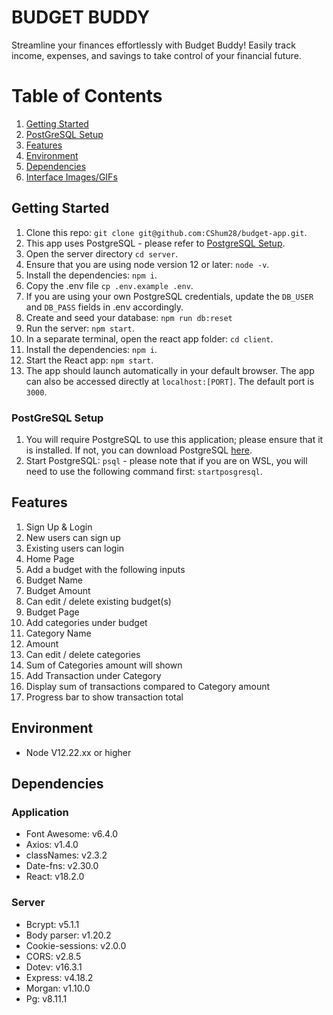 # BUDGET BUDDY

Streamline your finances effortlessly with Budget Buddy! Easily track income, expenses, and savings to take control of your financial future.

# Table of Contents

1. [Getting Started](#getting-started)
2. [PostGreSQL Setup](#postgresql-setup)
3. [Features](#features)
4. [Environment](#environment)
5. [Dependencies](#dependencies)
6. [Interface Images/GIFs](#interface-imagesgifs)

## Getting Started

1. Clone this repo: `git clone git@github.com:CShum28/budget-app.git`.
2. This app uses PostgreSQL - please refer to [PostgreSQL Setup](###PostgreSQL-Setup).
3. Open the server directory `cd server`.
4. Ensure that you are using node version 12 or later: `node -v`.
5. Install the dependencies: `npm i`.
6. Copy the .env file `cp .env.example .env`.
7. If you are using your own PostgreSQL credentials, update the `DB_USER` and `DB_PASS` fields in .env accordingly.
8. Create and seed your database: `npm run db:reset`
9. Run the server: `npm start`.
10. In a separate terminal, open the react app folder: `cd client`.
11. Install the dependencies: `npm i`.
12. Start the React app: `npm start`.
13. The app should launch automatically in your default browser. The app can also be accessed directly at `localhost:[PORT]`. The default port is `3000`.

### PostGreSQL Setup

1. You will require PostgreSQL to use this application; please ensure that it is installed. If not, you can download PostgreSQL [here](https://www.postgresql.org/about/).
2. Start PostgreSQL: `psql` - please note that if you are on WSL, you will need to use the following command first: `startposgresql`.

## Features

1. Sign Up & Login
1. New users can sign up
1. Existing users can login
1. Home Page
1. Add a budget with the following inputs
1. Budget Name
1. Budget Amount
1. Can edit / delete existing budget(s)
1. Budget Page
1. Add categories under budget
1. Category Name
1. Amount
1. Can edit / delete categories
1. Sum of Categories amount will shown
1. Add Transaction under Category
1. Display sum of transactions compared to Category amount
1. Progress bar to show transaction total

## Environment

- Node V12.22.xx or higher

## Dependencies

### Application

- Font Awesome: v6.4.0
- Axios: v1.4.0
- classNames: v2.3.2
- Date-fns: v2.30.0
- React: v18.2.0

### Server

- Bcrypt: v5.1.1
- Body parser: v1.20.2
- Cookie-sessions: v2.0.0
- CORS: v2.8.5
- Dotev: v16.3.1
- Express: v4.18.2
- Morgan: v1.10.0
- Pg: v8.11.1
